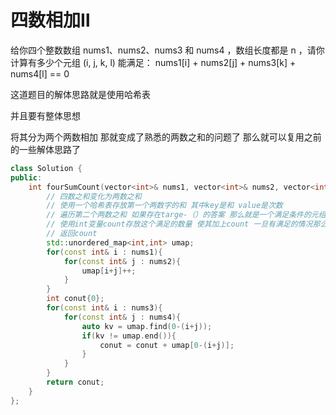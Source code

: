 # 四数相加Ⅱ
给你四个整数数组 nums1、nums2、nums3 和 nums4 ，数组长度都是 n ，请你计算有多少个元组 (i, j, k, l) 能满足：
nums1[i] + nums2[j] + nums3[k] + nums4[l] == 0

这道题目的解体思路就是使用哈希表

并且要有整体思想

将其分为两个两数相加 那就变成了熟悉的两数之和的问题了 那么就可以复用之前的一些解体思路了

```cpp
class Solution {
public:
    int fourSumCount(vector<int>& nums1, vector<int>& nums2, vector<int>& nums3, vector<int>& nums4) {
        // 四数之和变化为两数之和
        // 使用一个哈希表存放第一个两数字的和 其中key是和 value是次数
        // 遍历第二个两数之和 如果存在targe-（）的答案 那么就是一个满足条件的元组了
        // 使用int变量count存放这个满足的数量 使其加上count 一旦有满足的情况那么所有的次数都会满足的
        // 返回count
        std::unordered_map<int,int> umap;
        for(const int& i : nums1){
            for(const int& j : nums2){
                umap[i+j]++;
            }
        }
        int conut{0};
        for(const int& i : nums3){
            for(const int& j : nums4){
                auto kv = umap.find(0-(i+j));
                if(kv != umap.end()){
                    conut = conut + umap[0-(i+j)];
                }
            }
        }
        return conut;
    }
};
```